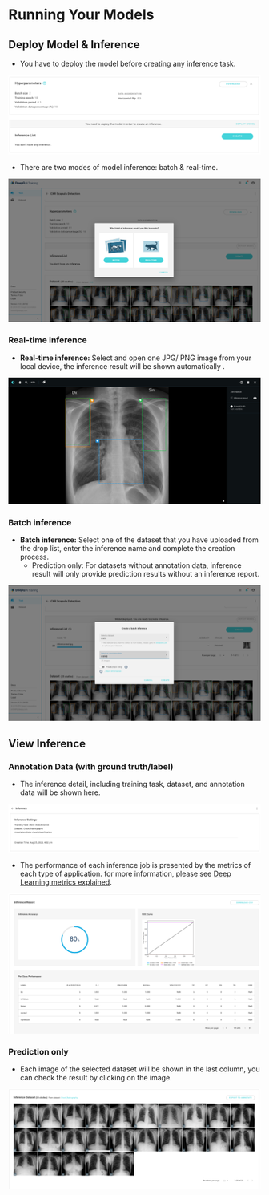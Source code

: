 # Running Your Models

## Deploy Model & Inference

* You have to deploy the model before creating any inference task.

![](../../.gitbook/assets/deploy.png)

* There are two modes of model inference: batch & real-time.

![](<../../.gitbook/assets/batch and realtime.png>)

### Real-time inference

* **Real-time inference:** Select and open one JPG/ PNG image from your local device, the inference result will be shown automatically .

![](<../../.gitbook/assets/inference test.png>)

### Batch inference

* **Batch inference:** Select one of the dataset that you have uploaded from the drop list, enter the inference name and complete the creation process.
  * Prediction only: For datasets without annotation data, inference result will only provide prediction results without an inference report.

![](<../../.gitbook/assets/batch inference .png>)

## View Inference

### Annotation Data (with ground truth/label)

* The inference detail, including training task, dataset, and annotation data will be shown here.

![](<../../.gitbook/assets/inference setting .png>)

* The performance of each inference job is presented by the metrics of each type of application. for more information, please see [Deep Learning metrics explained](../deep-learning-metrics-explained/).

![](<../../.gitbook/assets/inference report.png>)

### Prediction only

* Each image of the selected dataset will be shown in the last column, you can check the result by clicking on the image.

![](<../../.gitbook/assets/batch inference dataset.png>)
